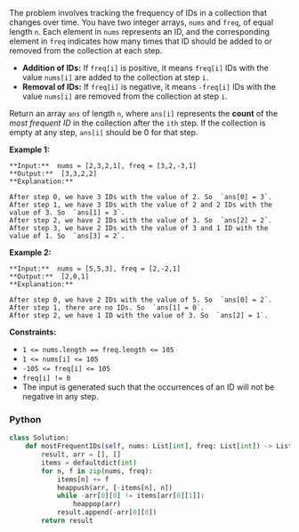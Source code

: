 The problem involves tracking the frequency of IDs in a collection that changes over time. You have two integer arrays,  `nums`  and  `freq`, of equal length  `n`. Each element in  `nums`  represents an ID, and the corresponding element in  `freq`  indicates how many times that ID should be added to or removed from the collection at each step.

-   **Addition of IDs:**  If  `freq[i]`  is positive, it means  `freq[i]`  IDs with the value  `nums[i]`  are added to the collection at step  `i`.
-   **Removal of IDs:**  If  `freq[i]`  is negative, it means  `-freq[i]`  IDs with the value  `nums[i]`  are removed from the collection at step  `i`.

Return an array  `ans`  of length  `n`, where  `ans[i]`  represents the  **count**  of the  _most frequent ID_  in the collection after the  `ith` step. If the collection is empty at any step,  `ans[i]`  should be 0 for that step.

**Example 1:**
```
**Input:**  nums = [2,3,2,1], freq = [3,2,-3,1]
**Output:**  [3,3,2,2]
**Explanation:**

After step 0, we have 3 IDs with the value of 2. So  `ans[0] = 3`.  
After step 1, we have 3 IDs with the value of 2 and 2 IDs with the value of 3. So  `ans[1] = 3`.  
After step 2, we have 2 IDs with the value of 3. So  `ans[2] = 2`.  
After step 3, we have 2 IDs with the value of 3 and 1 ID with the value of 1. So  `ans[3] = 2`.
```

**Example 2:**
```
**Input:**  nums = [5,5,3], freq = [2,-2,1]
**Output:**  [2,0,1]
**Explanation:**

After step 0, we have 2 IDs with the value of 5. So  `ans[0] = 2`.  
After step 1, there are no IDs. So  `ans[1] = 0`.  
After step 2, we have 1 ID with the value of 3. So  `ans[2] = 1`.
```

**Constraints:**

-   `1 <= nums.length == freq.length <= 105`
-   `1 <= nums[i] <= 105`
-   `-105 <= freq[i] <= 105`
-   `freq[i] != 0`
-   The input is generated  such that the occurrences of an ID will not be negative in any step.


### Python
```py
class Solution:
    def mostFrequentIDs(self, nums: List[int], freq: List[int]) -> List[int]:
        result, arr = [], []
        items = defaultdict(int)
        for n, f in zip(nums, freq):
            items[n] += f
            heappush(arr, [-items[n], n])
            while -arr[0][0] != items[arr[0][1]]:
                heappop(arr)
            result.append(-arr[0][0])
        return result
```